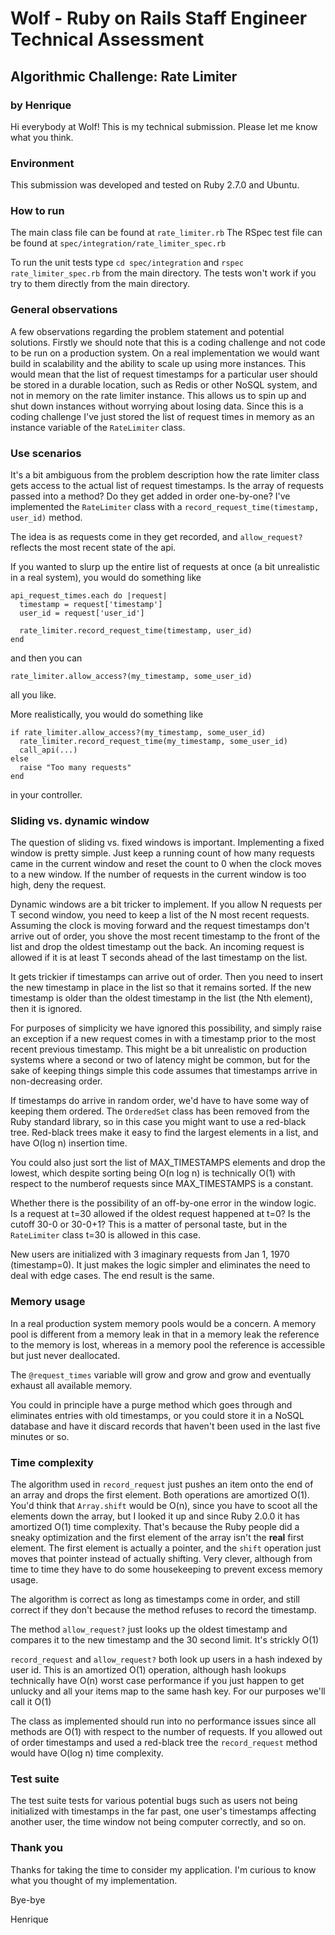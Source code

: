 # Wolf - Ruby on Rails Staff Engineer Technical Assessment

## Algorithmic Challenge: Rate Limiter

### by Henrique

Hi everybody at Wolf! This is my technical submission. Please let me know what you
think.

### Environment
This submission was developed and tested on Ruby 2.7.0 and Ubuntu.

### How to run

The main class file can be found at ```rate_limiter.rb``` The RSpec test file can be found at ```spec/integration/rate_limiter_spec.rb```

To run the unit tests type ```cd spec/integration``` and ```rspec rate_limiter_spec.rb``` from the main directory. The tests won't work if you try to them directly from the main directory.

### General observations
A few observations regarding the problem statement and potential solutions. Firstly we should note that this is a coding challenge and not code to be run on a production system. On a real implementation we would want build in scalability and the ability to scale up using more instances. This would mean that the list of request timestamps for a particular user should be stored in a durable location, such as Redis or other NoSQL system, and not in memory on the rate limiter instance. This allows us to spin up and shut down instances without worrying about losing data. Since this is a coding challenge I've just stored the list of request times in memory as an instance variable of the `RateLimiter` class.

### Use scenarios
It's a bit ambiguous from the problem description how the rate limiter class gets access to the actual list of request timestamps. Is the array of requests passed into a method? Do they get added in order one-by-one? I've implemented the `RateLimiter` class with a `record_request_time(timestamp, user_id)` method.

The idea is as requests come in they get recorded, and `allow_request?` reflects the most recent state of the api.

If you wanted to slurp up the entire list of requests at once (a bit unrealistic in a real system), you would do something like

```
api_request_times.each do |request|
  timestamp = request['timestamp']
  user_id = request['user_id']

  rate_limiter.record_request_time(timestamp, user_id)
end
```

and then you can

```
rate_limiter.allow_access?(my_timestamp, some_user_id)
```

all you like.

More realistically, you would do something like

```
if rate_limiter.allow_access?(my_timestamp, some_user_id)
  rate_limiter.record_request_time(my_timestamp, some_user_id)
  call_api(...)
else
  raise "Too many requests"
end
```

in your controller.


### Sliding vs. dynamic window

The question of sliding vs. fixed windows is important. Implementing a fixed window is pretty simple. Just keep a running count of how many requests came in the current window and reset the count to 0 when the clock moves to a new window. If the number of requests in the current window is too high, deny the request.

Dynamic windows are a bit tricker to implement. If you allow N requests per T second window, you need to keep a list of the N most recent requests. Assuming the clock is moving forward and the request timestamps don't arrive out of order, you shove the most recent timestamp to the front of the list and drop the oldest timestamp out the back. An incoming request is allowed if it is at least T seconds ahead of the last timestamp on the list.

It gets trickier if timestamps can arrive out of order. Then you need to insert the new timestamp in place in the list so that it remains sorted. If the new timestamp is older than the oldest timestamp in the list (the Nth element), then it is ignored.

For purposes of simplicity we have ignored this possibility, and simply raise an exception if a new request comes in with a timestamp prior to the most recent previous timestamp.  This might be a bit unrealistic on production systems where a second or two of latency might be common, but for the sake of keeping things simple this code assumes that timestamps arrive in non-decreasing order.

If timestamps do arrive in random order, we'd have to have some way of keeping them ordered. The `OrderedSet` class has been removed from the Ruby standard library, so in this case you might want to use a red-black tree.  Red-black trees make it easy to find the largest elements in a list, and have O(log n) insertion time. 

You could also just sort the list of MAX_TIMESTAMPS elements and drop the lowest, which despite sorting being O(n log n) is technically O(1) with respect to the numberof requests since MAX_TIMESTAMPS is a constant.

Whether there is the possibility of an off-by-one error in the window logic. Is a request at t=30 allowed if the oldest request happened at t=0? Is the cutoff 30-0 or 30-0+1? This is a matter of personal taste, but in the `RateLimiter` class t=30 is allowed in this case.

New users are initialized with 3 imaginary requests from Jan 1, 1970 (timestamp=0). It just makes the logic simpler and eliminates the need to deal with edge cases. The end result is the same.

### Memory usage

In a real production system memory pools would be a concern.  A memory pool is different from a memory leak in that in a memory leak the reference to the memory is lost, whereas in a memory pool the reference is accessible but just never deallocated.

The `@request_times` variable will grow and grow and grow and eventually exhaust all available memory.

You could in principle have a purge method which goes through and eliminates entries with old timestamps, or you could store it in a NoSQL database and have it discard records that haven't been used in the last five minutes or so.

### Time complexity

The algorithm used in `record_request` just pushes an item onto the end of an array and drops the first element. Both operations are amortized O(1). You'd think that `Array.shift` would be O(n), since you have to scoot all the elements down the array, but I looked it up and since Ruby 2.0.0 it has amortized O(1) time complexity. That's because the Ruby people did a sneaky optimization and the first element of the array isn't the **real** first element. The first element is actually a pointer, and the `shift` operation just moves that pointer instead of actually shifting. Very clever, although from time to time they have to do some housekeeping to prevent excess memory usage.

The algorithm is correct as long as timestamps come in order, and still correct if they don't because the method refuses to record the timestamp.

The method `allow_request?` just looks up the oldest timestamp and compares it to the new timestamp and the 30 second limit. It's strickly O(1)

`record_request` and `allow_request?` both look up users in a hash indexed by user id. This is an amortized O(1) operation, although hash lookups technically have O(n) worst case performance if you just happen to get unlucky and all your items map to the same hash key.  For our purposes we'll call it O(1)

The class as implemented should run into no performance issues since all methods are O(1) with respect to the number of requests. If you allowed out of order timestamps and used a red-black tree the `record_request` method would have O(log n) time complexity.

### Test suite

The test suite tests for various potential bugs such as users not being initialized with timestamps in the far past, one user's timestamps affecting another user, the time window not being computer correctly, and so on.


### Thank you

Thanks for taking the time to consider my application. I'm curious to know what you thought of my implementation.

Bye-bye

Henrique



  

